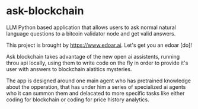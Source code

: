 # ask-blockchain
LLM Python based application that allows users to ask normal natural language questions to a bitcoin validator node and get valid answers.

This project is brought by https://www.edoar.ai. Let's get you an edoar [do]!

Ask blockchain takes advantage of the new open ai assistents, running throu api locally, using them to write code on the fly 
in order to provide it's user with answers to blockchain alatitics mysteries. 

The app is designed around one main agent who has pretrained knowledge about the opperation, 
that has under him a series of specialized ai agents who it can summon them and delacated to more specific tasks
like either coding for blockchain or coding for price history analytics.

